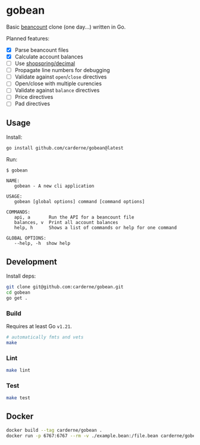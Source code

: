 # gobean

Basic [beancount](https://github.com/beancount/beancount) clone (one day...) written in Go.

Planned features:
- [x] Parse beancount files
- [x] Calculate account balances
- [ ] Use [shopspring/decimal](https://github.com/shopspring/decimal)
- [ ] Propagate line numbers for debugging
- [ ] Validate against `open`/`close` directives
- [ ] Open/close with multiple curencies
- [ ] Validate against `balance` directives
- [ ] Price directives
- [ ] Pad directives

## Usage
Install:
```bash
go install github.com/carderne/gobean@latest
```

Run:
```
$ gobean

NAME:
   gobean - A new cli application

USAGE:
   gobean [global options] command [command options]

COMMANDS:
   api, a       Run the API for a beancount file
   balances, v  Print all account balances
   help, h      Shows a list of commands or help for one command

GLOBAL OPTIONS:
   --help, -h  show help
```

## Development
Install deps:
```bash
git clone git@github.com:carderne/gobean.git
cd gobean
go get .
```

### Build
Requires at least Go `v1.21`.

```bash
# automatically fmts and vets
make
```

### Lint
```bash
make lint
```

### Test
```bash
make test
```

## Docker

```bash
docker build --tag carderne/gobean .
docker run -p 6767:6767 --rm -v ./example.bean:/file.bean carderne/gobean
```
